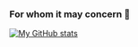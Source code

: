 ### For whom it may concern 👀

[![My GitHub stats](https://github-readme-stats.vercel.app/api?username=KatyaHeylen&hide=stars)](https://github.com/anuraghazra/github-readme-stats)
<!--
**KatyaHeylen/KatyaHeylen** is a ✨ _special_ ✨ repository because its `README.md` (this file) appears on your GitHub profile.

Here are some ideas to get you started:

- 🔭 I’m currently working on ...
- 🌱 I’m currently learning ...
- 👯 I’m looking to collaborate on ...
- 🤔 I’m looking for help with ...
- 💬 Ask me about ...
- 📫 How to reach me: ...
- 😄 Pronouns: ...
- ⚡ Fun fact: ...
-->
